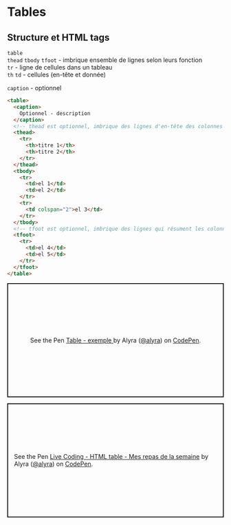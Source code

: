 # Tables

## Structure et HTML tags

`table`  
`thead` `tbody` `tfoot` - imbrique ensemble de lignes selon leurs fonction  
`tr` - ligne de cellules dans un tableau  
`th` `td` - cellules (en-tête et donnée)

`caption` - optionnel

```html
<table>
  <caption>
    Optionnel - description
  </caption>
  <!-- thead est optionnel, imbrique des lignes d'en-tête des colonnes d'un tableau. -->
  <thead>
    <tr>
      <th>titre 1</th>
      <th>titre 2</th>
    </tr>
  </thead>
  <tbody>
    <tr>
      <td>el 1</td>
      <td>el 2</td>
    </tr>
    <tr>
      <td colspan="2">el 3</td>
    </tr>
  </tbody>
  <!-- tfoot est optionnel, imbrique des lignes qui résument les colonnes d'un tableau. -->
  <tfoot>
    <tr>
      <td>el 4</td>
      <td>el 5</td>
    </tr>
  </tfoot>
</table>
```

<p class="codepen" data-height="265" data-theme-id="light" data-default-tab="html,result" data-user="alyra" data-slug-hash="PoPvKEV" style="height: 265px; box-sizing: border-box; display: flex; align-items: center; justify-content: center; border: 2px solid; margin: 1em 0; padding: 1em;" data-pen-title="Qu'est qui va pas ici ? ">
  <span>See the Pen <a href="https://codepen.io/alyra/pen/PoPvKEV">
  Table - exemple </a> by Alyra (<a href="https://codepen.io/alyra">@alyra</a>)
  on <a href="https://codepen.io">CodePen</a>.</span>
</p>
<!---
<script async src="https://static.codepen.io/assets/embed/ei.js"></script>
-->

<p class="codepen" data-height="265" data-theme-id="light" data-default-tab="result" data-user="alyra" data-slug-hash="dyYQLPE" style="height: 265px; box-sizing: border-box; display: flex; align-items: center; justify-content: center; border: 2px solid; margin: 1em 0; padding: 1em;" data-pen-title="Live Coding - HTML table - Mes repas de la semaine">
  <span>See the Pen <a href="https://codepen.io/alyra/pen/dyYQLPE">
  Live Coding - HTML table - Mes repas de la semaine</a> by Alyra (<a href="https://codepen.io/alyra">@alyra</a>)
  on <a href="https://codepen.io">CodePen</a>.</span>
</p>
<!---
<script async src="https://static.codepen.io/assets/embed/ei.js"></script>
-->

